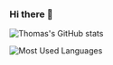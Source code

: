 ### Hi there 👋
![Thomas's GitHub stats](https://github-readme-stats.vercel.app/api?username=TheCyberWeaver&show_icons=true&theme=radical)

![Most Used Languages](https://github-readme-stats.vercel.app/api/top-langs/?username=TheCyberWeaver&theme=dark)

<!--
**TheCyberWeaver/TheCyberWeaver** is a ✨ _special_ ✨ repository because its `README.md` (this file) appears on your GitHub profile.

Here are some ideas to get you started:

- 🔭 I’m currently working on ...
- 🌱 I’m currently learning ...
- 👯 I’m looking to collaborate on ...
- 🤔 I’m looking for help with ...
- 💬 Ask me about ...
- 📫 How to reach me: ...
- 😄 Pronouns: ...
- ⚡ Fun fact: ...
-->
